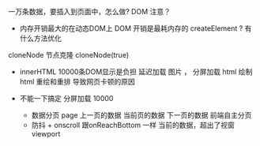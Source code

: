 一万条数据，要插入到页面中，怎么做?
DOM 注意？

- 内存开销最大的在动态DOM上
DOM 开销是最耗内存的
createElement ? 有什么方法优化

cloneNode 节点克隆   cloneNode(true)

- innerHTML
  10000条DOM显示是负担
  延迟加载 图片 ，
  分屏加载 html
  绘制html  重绘和重排 导致网页卡顿的原因


- 不能一下搞定 分屏加载
    10000  
    - 数据分页 page  上一页的数据 当前页的数据 下一页的数据
      前端自主分页
    - 防抖 + onscroll  跟onReachBottom 一样
      当前的数据，超出了视窗 viewport   